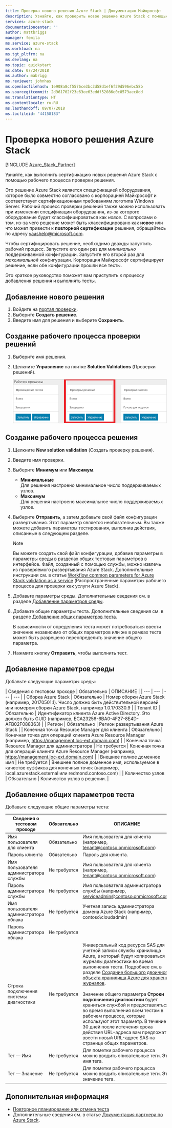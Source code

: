 ```yaml
---
title: Проверка нового решения Azure Stack | Документация Майкрософт
description: Узнайте, как проверить новое решение Azure Stack с помощью проверки как услуги.
services: azure-stack
documentationcenter: ''
author: mattbriggs
manager: femila
ms.service: azure-stack
ms.workload: na
ms.tgt_pltfrm: na
ms.devlang: na
ms.topic: quickstart
ms.date: 07/24/2018
ms.author: mabrigg
ms.reviewer: johnhas
ms.openlocfilehash: 1e908a8cf5576ce3bc3d58d1ef6f29d596ebc58b
ms.sourcegitcommit: 2d961702f23e63ee63eddf52086e0c8573aec8dd
ms.translationtype: HT
ms.contentlocale: ru-RU
ms.lasthandoff: 09/07/2018
ms.locfileid: "44158183"
---
```

# <a name="validate-a-new-azure-stack-solution"></a>Проверка нового решения Azure Stack

[!INCLUDE [Azure_Stack_Partner](./includes/azure-stack-partner-appliesto.md)]

Узнайте, как выполнить сертификацию новых решений Azure Stack с помощью рабочего процесса проверки решения.

Это решение Azure Stack является спецификацией оборудования, которое было совместно согласовано с корпорацией Майкрософт и соответствует сертификационным требованиям логотипа Windows Server. Рабочий процесс проверки решений также можно использовать при изменении спецификации оборудования, из-за которого оборудование будет классифицироваться как *новое*. С вопросами о том, из-за чего решение может быть классифицировано как **новое** или что может привести к **повторной сертификации** решения, обращайтесь по адресу [vaashelp@microsoft.com](mailto:vaashelp@microsoft.com).

Чтобы сертифицировать решение, необходимо дважды запустить рабочий процесс. Запустите его один раз для *минимально* поддерживаемой конфигурации. Запустите его второй раз для *максимальной* конфигурации. Корпорация Майкрософт сертифицирует решение, если обе конфигурации прошли все тесты.

Это краткое руководство поможет вам приступить к процессу добавления решения и выполнять тесты.

## <a name="add-a-new-solution"></a>Добавление нового решения

1. Войдите на [портал проверки](https://azurestackvalidation.com).
2. Выберите **Создать решение**.
3. Введите имя для решения и выберите **Сохранить**.

## <a name="create-a-solution-validation-workflow"></a>Создание рабочего процесса проверки решений

1. Выберите имя решения.
2. Щелкните **Управление** на плитке **Solution Validations** (Проверки решений).

    ![Проверки решений](media/image2.png)

## <a name="create-a-solution-workflow"></a>Создание рабочего процесса решения

1. Щелкните **New solution validation** (Создать проверку решения).
2. Введите имя проверки.
3. Выберите **Минимум** или **Максимум**.  
    - **Минимальные**  
    Для решения настроено минимальное число поддерживаемых узлов.  
    - **Максимум**  
    Для решения настроено максимальное число поддерживаемых узлов.
4. Выберите **Отправить**, а затем добавьте свой файл конфигурации развертывания. Этот параметр является необязательным. Вы также можете добавить параметры тестирования, выполнив действия, описанные в следующем разделе.

    > [!note]  
    > Вы можете создать свой файл конфигурации, добавив параметры в параметры среды в разделах общих тестовых параметров в интерфейсе. Файл, созданный с помощью службы, можно извлечь из проверяемого развертывания Azure Stack. Дополнительные инструкции см. в статье [Workflow common parameters for Azure Stack validation as a service](azure-stack-vaas-parameters.md) (Распространенные параметры рабочего процесса для проверки как услуги Azure Stack).

5. Добавьте параметры среды. Дополнительные сведения см. в разделе [Добавление параметров среды](#add-environmental-parameters).
6. Добавьте общие параметры теста. Дополнительные сведения см. в разделе [Добавление общих параметров теста](#add-common-test-parameters).

    В зависимости от определения теста может потребоваться ввести значение независимо от общих параметров или же в рамках теста может быть разрешено переопределить значение общего параметра.

7. Нажмите кнопку **Отправить**, чтобы выполнить тест.

## <a name="add-environmental-parameters"></a>Добавление параметров среды

Добавьте следующие параметры среды:

| Сведения о тестовом проходе | Обязательно | ОПИСАНИЕ |
| --- | --- | --- | --- |
| Сборка Azure Stack | Обязательно | Номер сборки Azure Stack (например, 20170501.1). Число должно быть действительной версией или номером сборки Azure Stack, например 1.0.170330.9 |
| Tenant ID | Обязательно | Идентификатор клиента Azure Active Directory. Это должен быть GUID (например, ECA23256-6BA0-4F27-8E4D-AFB02F088363) |
| Регион | Обязательно | Регион развертывания Azure Stack |
| Конечная точка Resource Manager для клиента | Обязательно | Конечная точка для операций клиента Azure Resource Manager (например, https://management.loc-ext.domain.com) |
| Конечная точка Resource Manager для администратора | Не требуется | Конечная точка для операций клиента Azure Resource Manager (например, https://management.loc-ext.domain.com) |
| Внешнее полное доменное имя | Не требуется | Внешнее полное доменное имя, используемое в качестве суффикса для конечных точек (например, local.azurestack.external или redmond.contoso.com) |
| Количество узлов | Обязательно | Количество узлов в решении. |

## <a name="add-common-test-parameters"></a>Добавление общих параметров теста

Добавьте следующие общие параметры теста:

| Сведения о тестовом проходе | Обязательно | ОПИСАНИЕ |
| --- | --- | --- |
| Имя пользователя для клиента | Обязательно | Имя пользователя для клиента (например, tenant@contoso.onmicrosoft.com) |
| Пароль клиента | Обязательно | Пароль для клиента. |
| Имя пользователя администратора службы | Не требуется | Имя пользователя для клиента (например, tenant@contoso.onmicrosoft.com) |
| Пароль администратора службы | Не требуется | Имя пользователя администратора службы (например, serviceadmin@contoso.onmicrosoft.com) |
| Имя пользователя администратора облака | Не требуется | Учетная запись администратора домена Azure Stack (например, contoso\cloudadmin) |
| Пароль администратора облака | Не требуется | |
|  Строка подключения системы диагностики | Не требуется | Универсальный код ресурса SAS для учетной записи службы хранилища Azure, в который будут копироваться журналы диагностики во время выполнения теста. Подробнее см. в разделе [Создание большого двоичного объекта хранилища Azure для хранения журналов](azure-stack-vaas-set-up-account.md#create-an-azure-storage-blob-to-store-logs). <br><br>Значение общего параметра **Строки подключения диагностики** будет храниться службой и предоставляться во время выполнения всем тестам в рабочем процессе, которые используют этот параметр. В течение 30 дней после истечения срока действия URL-адреса вам предложат ввести новый URL-адрес SAS на странице общих параметров. |
| Тег — Имя | Не требуется |  Для пометки рабочего процесса можно вводить описательные теги. Это имя тега. |
| Тег — Значение | Не требуется | Для пометки рабочего процесса можно вводить описательные теги. Это значение тега. |

## <a name="next-steps"></a>Дополнительная информация

- [Повторное планирование или отмена теста](azure-stack-vaas-monitor-test.md#reschedule-a-test)
- Дополнительные сведения см. в статье [Документация партнера по Azure Stack](https://docs.microsoft.com/azure/azure-stack/partner).